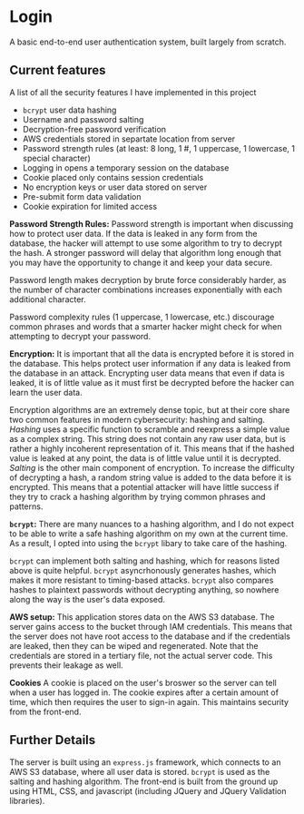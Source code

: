# Login
A basic end-to-end user authentication system, built largely from scratch.

## Current features
A list of all the security features I have implemented in this project
* `bcrypt` user data hashing
* Username and password salting
* Decryption-free password verification
* AWS credentials stored in separtate location from server
* Password strength rules (at least: 8 long, 1 #, 1 uppercase, 1 lowercase, 1 special character)
* Logging in opens a temporary session on the database
* Cookie placed only contains session credentials
* No encryption keys or user data stored on server
* Pre-submit form data validation
* Cookie expiration for limited access


**Password Strength Rules:**
Password strength is important when discussing how to protect user data. If the data is leaked in any form from the database, the hacker will attempt to use some algorithm to try to decrypt the hash. A stronger password will delay that algorithm long enough that you may have the opportunity to change it and keep your data secure.

Password length makes decryption by brute force considerably harder, as the number of character combinations increases exponentially with each additional character. 

Password complexity rules (1 uppercase, 1 lowercase, etc.) discourage common phrases and words that a smarter hacker might check for when attempting to decrypt your password.

**Encryption:**
It is important that all the data is encrypted before it is stored in the database. This helps protect user information if any data is leaked from the database in an attack. Encrypting user data means that even if data is leaked, it is of little value as it must first be decrypted before the hacker can learn the user data.

Encryption algorithms are an extremely dense topic, but at their core share two common features in modern cybersecurity: hashing and salting. _Hashing_ uses a specific function to scramble and reexpress a simple value as a complex string. This string does not contain any raw user data, but is rather a highly incoherent representation of it. This means that if the hashed value is leaked at any point, the data is of little value until it is decrypted. _Salting_ is the other main component of encryption. To increase the difficulty of decrypting a hash, a random string value is added to the data before it is encrypted. This means that a potential attacker will have little success if they try to crack a hashing algorithm by trying common phrases and patterns.

**`bcrypt`:**
There are many nuances to a hashing algorithm, and I do not expect to be able to write a safe hashing algorithm on my own at the current time. As a result, I opted into using the `bcrypt` libary to take care of the hashing.

`bcrypt` can implement both salting and hashing, which for reasons listed above is quite helpful. `bcrypt` asyncrhonously generates hashes, which makes it more resistant to timing-based attacks. `bcrypt` also compares hashes to plaintext passwords without decrypting anything, so nowhere along the way is the user's data exposed.

**AWS setup:**
This application stores data on the AWS S3 database. The server gains access to the bucket through IAM credentials. This means that the server does not have root access to the database and if the credentials are leaked, then they can be wiped and regenerated. Note that the credentials are stored in a tertiary file, not the actual server code. This prevents their leakage as well.

**Cookies**
A cookie is placed on the user's broswer so the server can tell when a user has logged in. The cookie expires after a certain amount of time, which then requires the user to sign-in again. This maintains security from the front-end.

## Further Details
The server is built using an `express.js` framework, which connects to an AWS S3 database, where all user data is stored. `bcrypt` is used as the salting and hashing algorithm. The front-end is built from the ground up using HTML, CSS, and javascript (including JQuery and JQuery Validation libraries). 
